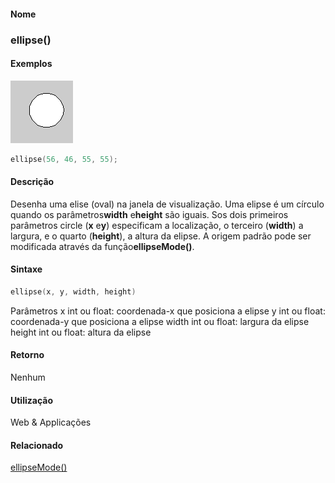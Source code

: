 
#### Nome
### ellipse()

#### Exemplos
<img border="0" height="100" src="media/ellipse_.gif" width="100"/>

```pde
ellipse(56, 46, 55, 55); 

```

#### Descrição
Desenha uma elise (oval) na janela de
visualização. Uma elipse é um círculo
quando os parâmetros**width** e**height**
são iguais. Sos dois primeiros parâmetros circle (**x** e**y**) especificam a localização, o terceiro (**width**) a largura, e o quarto (**height**), a altura da elipse. A origem padrão pode ser modificada através da função**ellipseMode()**.

#### Sintaxe
```pde
ellipse(x, y, width, height)

```
Parâmetros
x
int ou float: coordenada-x que posiciona a elipse
y
int ou float: coordenada-y que posiciona a elipse
width
int ou float: largura da elipse
height
int ou float: altura da elipse

#### Retorno

	
Nenhum

#### Utilização

	
Web & Applicações

#### Relacionado
[ellipseMode()](ellipseMode_)
